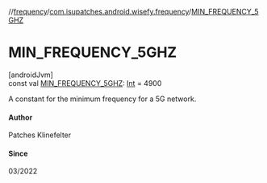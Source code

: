 //[frequency](../../index.md)/[com.isupatches.android.wisefy.frequency](index.md)/[MIN_FREQUENCY_5GHZ](-m-i-n_-f-r-e-q-u-e-n-c-y_5-g-h-z.md)

# MIN_FREQUENCY_5GHZ

[androidJvm]\
const val [MIN_FREQUENCY_5GHZ](-m-i-n_-f-r-e-q-u-e-n-c-y_5-g-h-z.md): [Int](https://kotlinlang.org/api/latest/jvm/stdlib/kotlin/-int/index.html) = 4900

A constant for the minimum frequency for a 5G network.

#### Author

Patches Klinefelter

#### Since

03/2022
